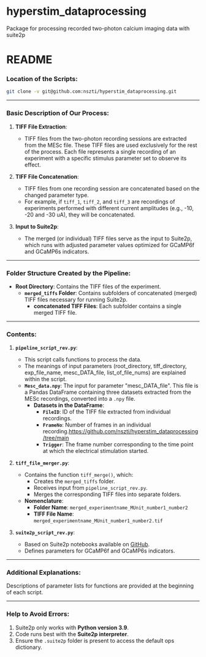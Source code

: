 # hyperstim_dataprocessing
Package for processing recorded two-photon calcium imaging data with suite2p



# README

### Location of the Scripts:
```bash
git clone -v git@github.com:nszti/hyperstim_dataprocessing.git
```

---

### Basic Description of Our Process:
1. **TIFF File Extraction**: 
   - TIFF files from the two-photon recording sessions are extracted from the MESc file. These TIFF files are used exclusively for the rest of the process. Each file represents a single recording of an experiment with a specific stimulus parameter set to observe its effect.

2. **TIFF File Concatenation**: 
   - TIFF files from one recording session are concatenated based on the changed parameter type.
   - For example, if `tiff_1`, `tiff_2`, and `tiff_3` are recordings of experiments performed with different current amplitudes (e.g., -10, -20 and -30 uA), they will be concatenated.

3. **Input to Suite2p**:
   - The merged (or individual) TIFF files serve as the input to Suite2p, which runs with adjusted parameter values optimized for GCaMP6f and GCaMP6s indicators.

---

### Folder Structure Created by the Pipeline:
- **Root Directory**: Contains the TIFF files of the experiment.
  - **`merged_tiffs` Folder**: Contains subfolders of concatenated (merged) TIFF files necessary for running Suite2p.
    - **concatenated TIFF Files**: Each subfolder contains a single merged TIFF file.

---

### Contents:
1. **`pipeline_script_rev.py`**:
   - This script calls functions to process the data.
   - The meanings of input parameters (root_directory, tiff_directory, exp_file_name, mesc_DATA_file, list_of_file_nums) are explained within the script.
   - **`Mesc_data.npy`**: The input for parameter "mesc_DATA_file". This file is a Pandas DataFrame containing three datasets extracted from the MESc recordings, converted into a `.npy` file.
     - **Datasets in the DataFrame**:
       - **`FileID`**: ID of the TIFF file extracted from individual recordings.
       - **`FrameNo`**: Number of frames in an individual recording.https://github.com/nszti/hyperstim_dataprocessing/tree/main
       - **`Trigger`**: The frame number corresponding to the time point at which the electrical stimulation started.

2. **`tiff_file_merger.py`**:
   - Contains the function `tiff_merge()`, which:
     - Creates the `merged_tiffs` folder.
     - Receives input from `pipeline_script_rev.py`.
     - Merges the corresponding TIFF files into separate folders.
   - **Nomenclature**:
     - **Folder Name**: `merged_experimentname_MUnit_number1_number2`
     - **TIFF File Name**: `merged_experimentname_MUnit_number1_number2.tif`

3. **`suite2p_script_rev.py`**:
   - Based on Suite2p notebooks available on [GitHub](https://github.com/MouseLand/suite2p.git).
   - Defines parameters for GCaMP6f and GCaMP6s indicators.

---

### Additional Explanations:
Descriptions of parameter lists for functions are provided at the beginning of each script.

---

### Help to Avoid Errors:
1. Suite2p only works with **Python version 3.9**.
2. Code runs best with the **Suite2p interpreter**.
3. Ensure the `.suite2p` folder is present to access the default ops dictionary.
